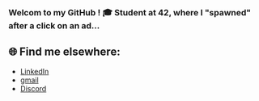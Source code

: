 ### Welcom to my GitHub ! 🎓 Student at 42, where I "spawned" after a click on an ad...



## 🌐 Find me elsewhere:
- [LinkedIn](https://linkedin.com/in/quentin-devianne-b507ab344)
- [gmail](mailto:qdeviann@student.42angouleme.fr)
- [Discord](https://discord.com/users/381620497148018688)
